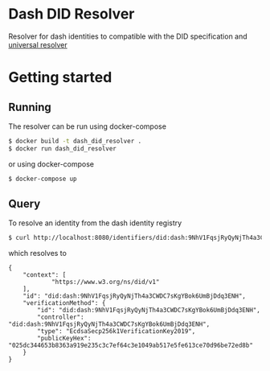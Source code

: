 # Dash DID Resolver

Resolver for dash identities to compatible with the DID specification and [universal resolver](https://dev.uniresolver.io/)

# Getting started
## Running

The resolver can be run using docker-compose

```bash
$ docker build -t dash_did_resolver .
$ docker run dash_did_resolver
```

or using docker-compose
```bash
$ docker-compose up 
```

## Query
To resolve an identity from the dash identity registry
```bash
$ curl http://localhost:8080/identifiers/did:dash:9NhV1FqsjRyQyNjTh4a3CWDC7sKgYBok6UmBjDdq3ENH
```

which resolves to

```
{
    "context": [
            "https://www.w3.org/ns/did/v1"
    ],
    "id": "did:dash:9NhV1FqsjRyQyNjTh4a3CWDC7sKgYBok6UmBjDdq3ENH",
    "verificationMethod": {
        "id": "did:dash:9NhV1FqsjRyQyNjTh4a3CWDC7sKgYBok6UmBjDdq3ENH",
        "controller": "did:dash:9NhV1FqsjRyQyNjTh4a3CWDC7sKgYBok6UmBjDdq3ENH",
        "type": "EcdsaSecp256k1VerificationKey2019",
        "publicKeyHex": "025dc344653b8363a919e235c3c7ef64c3e1049ab517e5fe613ce70d96be72ed8b"
    }
}

```
